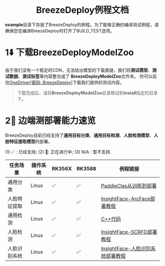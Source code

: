 <h1 align="center">BreezeDeploy例程文档</h1>

**example**目录下存放了BreezeDeploy的例程。为了能够正确的编译测试例程，请确保您在编译BreezeDeploy时打开了BUILD_TEST选项。

# 1⬇️ 下载BreezeDeployModelZoo

由于我们没有一个稳定的CDN，无法给出模型的下载直链，我们将**测试模型**、**测试数据**、**测试标签**等内容整合成了
**BreezeDeployModelZoo**文件夹。
你可以前往[OneDriver[密码: BreezeDeploy]](https://1drv.ms/f/s!AhN_zZGLHpt-ghTfJE9mDX9W1ISm)下载我们提供的测试内容。

> 下载完成后，请将**BreezeDeployModelZoo**目录移动到**install**指定的目录下。

# 2🌰 边端测部署能力速览

BreezeDeploy目前已经支持了**通用目标分类**、**通用目标检测**、**人脸检测模型**、**人脸特征提取模型**的部署。

(1) ✅ : 已经支持; (2) 🏃: 正在进行中; (3) N/A : 暂不支持.

| 任务场景   | 操作系统  | RK356X | RK3588 | 例程链接                                                                 |
|--------|-------|--------|--------|----------------------------------------------------------------------|
| 通用分类   | Linux | ✅      | ✅      | [PaddleClas从训练到部署](./classification_test/paddle_clas.md)             |
| 人脸特征提取 | Linux | ✅      | ✅      | [InsightFace-ArcFace部署教程](./feature_test/arcface.md)                 |
| 通用检测   | Linux | ✅      | ✅      | [C++代码](./detection_test)                                            |
| 人脸检测   | Linux | ✅      | ✅      | [InsightFace-SCRFD部署教程](./detection_test/scrfd)                      |
| 人脸识别系统 | Linux | ✅      | ✅      | [InsightFace-人脸识别系统部署教程](./pipeline_test/face_recognition_system.md) |